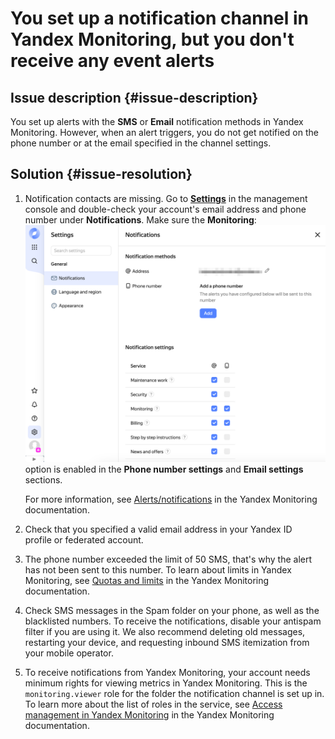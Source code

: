 # You set up a notification channel in Yandex Monitoring, but you don't receive any event alerts

## Issue description {#issue-description}

You set up alerts with the **SMS** or **Email** notification methods in Yandex Monitoring.
However, when an alert triggers, you do not get notified on the phone number or at the email specified in the channel settings.

## Solution {#issue-resolution}

1. Notification contacts are missing.
   Go to [**Settings**](https://console.cloud.yandex.ru/settings) in the management console and double-check your account's email address and phone number under **Notifications**.
   Make sure the **Monitoring**:
   ![add-a-phone-number-in-settings](../../../_assets/troubleshooting/monitoring/add-a-phone-number-in-settings.png) option is enabled in the **Phone number settings** and **Email settings** sections.

   For more information, see [Alerts/notifications](../../../monitoring/qa/alerts.md#alert-receive-failed) in the Yandex Monitoring documentation.

2. Check that you specified a valid email address in your Yandex ID profile or federated account.

3. The phone number exceeded the limit of 50 SMS, that's why the alert has not been sent to this number.
   To learn about limits in Yandex Monitoring, see [Quotas and limits](../../../monitoring/concepts/limits.md#monitoring-alerting-limits) in the Yandex Monitoring documentation.

4. Check SMS messages in the Spam folder on your phone, as well as the blacklisted numbers. To receive the notifications, disable your antispam filter if you are using it. We also recommend deleting old messages, restarting your device, and requesting inbound SMS itemization from your mobile operator.

5. To receive notifications from Yandex Monitoring, your account needs minimum rights for viewing metrics in Yandex Monitoring. This is the `monitoring.viewer` role for the folder the notification channel is set up in.
   To learn more about the list of roles in the service, see [Access management in Yandex Monitoring](../../../monitoring/security/index.md#monitoring-viewer) in the Yandex Monitoring documentation.
   
